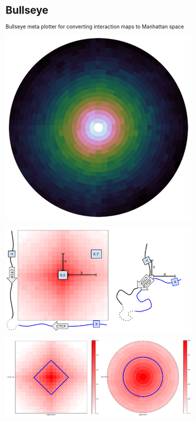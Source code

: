 # Bullseye
Bullseye meta plotter for converting interaction maps to Manhattan space


![bullseye](https://github.com/5centmike/Bullseye/blob/main/vc5C7.png)

![loops](https://github.com/5centmike/Bullseye/blob/main/loop.png)

![plots](https://github.com/5centmike/Bullseye/blob/main/plots.png)
